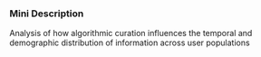 ### Mini Description

Analysis of how algorithmic curation influences the temporal and demographic distribution of information across user populations
